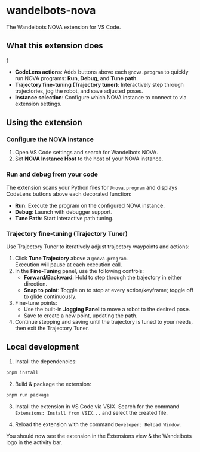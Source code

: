 # wandelbots-nova

The Wandelbots NOVA extension for VS Code.

## What this extension does

ƒ

- **CodeLens actions**: Adds buttons above each `@nova.program` to quickly run NOVA programs: **Run**, **Debug**, and **Tune path**.
- **Trajectory fine-tuning (Trajectory tuner)**: Interactively step through trajectories, jog the robot, and save adjusted poses.
- **Instance selection**: Configure which NOVA instance to connect to via extension settings.

## Using the extension

### Configure the NOVA instance

1. Open VS Code settings and search for Wandelbots NOVA.
2. Set **NOVA Instance Host** to the host of your NOVA instance.

### Run and debug from your code

The extension scans your Python files for `@nova.program` and displays CodeLens buttons above each decorated function:

- **Run**: Execute the program on the configured NOVA instance.
- **Debug**: Launch with debugger support.
- **Tune Path**: Start interactive path tuning.

### Trajectory fine-tuning (Trajectory Tuner)

Use Trajectory Tuner to iteratively adjust trajectory waypoints and actions:

1. Click **Tune Trajectory** above a `@nova.program`.\
   Execution will pause at each execution call.
2. In the **Fine-Tuning** panel, use the following controls:
   - **Forward/Backward**: Hold to step through the trajectory in either direction.
   - **Snap to point**: Toggle on to stop at every action/keyframe; toggle off to glide continuously.
3. Fine-tune points:
   - Use the built-in **Jogging Panel** to move a robot to the desired pose.
   - Save to create a new point, updating the path.
4. Continue stepping and saving until the trajectory is tuned to your needs, then exit the Trajectory Tuner.

## Local development

1. Install the dependencies:

```bash
pnpm install
```

2. Build & package the extension:

```bash
pnpm run package
```

3. Install the extension in VS Code via VSIX. Search for the command `Extensions: Install from VSIX...` and select the created file.

4. Reload the extension with the command `Developer: Reload Window`.

You should now see the extension in the Extensions view & the Wandelbots logo in the activity bar.
